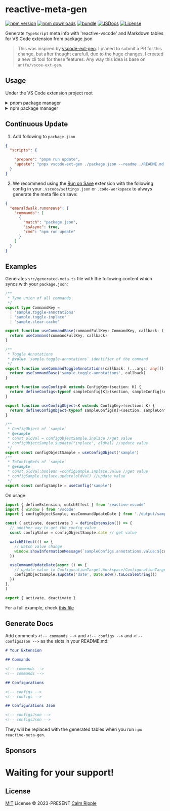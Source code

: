 # reactive-meta-gen

[![npm version][npm-version-src]][npm-version-href]
[![npm downloads][npm-downloads-src]][npm-downloads-href]
[![bundle][bundle-src]][bundle-href]
[![JSDocs][jsdocs-src]][jsdocs-href]
[![License][license-src]][license-href]

Generate `TypeScript` meta info with 'reactive-vscode' and Markdown tables for VS Code extension from package.json

> This was inspired by [vscode-ext-gen](https://github.com/antfu/vscode-ext-gen). I planed to submit a PR for this change, but after thought carefull, duo to the huge changes, I created a new cli tool for these features. Any way this idea is base on `antfu/vscoe-ext-gen`.

## Usage

Under the VS Code extension project root
<details>
  <summary>pnpm package manager</summary>

```bash
pnpx reactive-meta-gen
```
</details>
<details>
  <summary>npm package manager</summary>

```bash
npx reactive-meta-gen
```
</details>

## Continuous Update

1. Add following to `package.json`

```json
{
  "scripts": {

    "prepare": "pnpm run update",
    "update": "pnpx vscode-ext-gen ./package.json --readme ./README.md --output ./src/generated-meta.ts"
  }
}
```

2. We recommend using the [Run on Save](https://marketplace.visualstudio.com/items?itemName=emeraldwalk.RunOnSave) extension with the following config in your `.vscode/settings.json` or `.code-workspace` to always generate the meta file on save:

```json
{
  "emeraldwalk.runonsave": {
    "commands": [
      {
        "match": "package.json",
        "isAsync": true,
        "cmd": "npm run update"
      }
    ]
  }
}
```

## Examples

Generates `src/generated-meta.ts` file with the following content which syncs with your `package.json`:

```ts
/**
 * Type union of all commands
 */
export type CommandKey =
  | 'sample.toggle-annotations'
  | 'sample.toggle-inplace'
  | 'sample.clear-cache'

export function useCommandBase(commandFullKey: CommandKey, callback: (...args: any[]) => any): void {
  return useCommand(commandFullKey, callback)
}

/**
 * Toggle Annotations
 * @value `sample.toggle-annotations` identifier of the command
 */
export function useCommandToggleAnnotations(callback: (...args: any[]) => any) {
  return useCommandBase('sample.toggle-annotations', callback)
}

export function useConfig<K extends ConfigKey>(section: K) {
  return defineConfigs<typeof sampleConfig[K]>(section, sampleConfig[section])
}

export function useConfigObject<K extends ConfigKey>(section: K) {
  return defineConfigObject<typeof sampleConfig[K]>(section, sampleConfig[section])
}

/**
 * ConfigObject of `sample`
 * @example
 * const oldVal = configObjectSample.inplace //get value
 * configObjectSample.$update("inplace", oldVal) //update value
 */
export const configObjectSample = useConfigObject('sample')
/**
 * ToConfigRefs of `sample`
 * @example
 * const oldVal:boolean =configSample.inplace.value //get value
 * configSample.inplace.update(oldVal) //update value
 */
export const configSample = useConfig('sample')
```

On usage:

```ts
import { defineExtension, watchEffect } from 'reactive-vscode'
import { window } from 'vscode'
import { configObjectSample, useCommandUpdateDate } from './output/sample'

const { activate, deactivate } = defineExtension(() => {
  // another way to get the config value
  const configValue = configObjectSample.date // get value

  watchEffect(() => {
    // watch value change
    window.showInformationMessage(`sampleConfigs.annotations.value:${configObjectSample.date}`)
  })

  useCommandUpdateDate(async () => {
    // update value to ConfigurationTarget.Workspace/ConfigurationTarget.Global/ConfigurationTarget.WorkspaceFolder
    configObjectSample.$update('date', Date.now().toLocaleString())
  })
},
)

export { activate, deactivate }
```

For a full example, check [this file](./test/sampleCase.ts)

## Generate Docs

Add comments `<!-- commands -->` and `<!-- configs -->` and `<!-- configsJson -->` as the slots in your README.md:

```md
# Your Extension

## Commands

<!-- commands -->
<!-- commands -->

## Configurations

<!-- configs -->
<!-- configs -->

## Configurations Json

<!-- configsJson -->
<!-- configsJson -->
```

They will be replaced with the generated tables when you run `npx reactive-meta-gen`.

## Sponsors

<p align="center">

# Waiting for your support!
  <!-- <a href="https://cdn.jsdelivr.net/gh/cnjimbo/static/sponsors.svg">
    <img src='https://cdn.jsdelivr.net/gh/cnjimbo/static/sponsors.svg'/>
  </a> -->
</p>

## License

[MIT](./LICENSE) License © 2023-PRESENT [Calm Ripple](https://github.com/calmripple)

<!-- Badges -->

[npm-version-src]: https://img.shields.io/npm/v/reactive-meta-gen?style=flat&colorA=080f12&colorB=1fa669
[npm-version-href]: https://npmjs.com/package/reactive-meta-gen
[npm-downloads-src]: https://img.shields.io/npm/dm/reactive-meta-gen?style=flat&colorA=080f12&colorB=1fa669
[npm-downloads-href]: https://npmjs.com/package/reactive-meta-gen
[bundle-src]: https://img.shields.io/bundlephobia/minzip/reactive-meta-gen?style=flat&colorA=080f12&colorB=1fa669&label=minzip
[bundle-href]: https://bundlephobia.com/result?p=reactive-meta-gen
[license-src]: https://img.shields.io/npm/l/reactive-meta-gen?style=flat&colorA=080f12&colorB=1fa669
[license-href]: https://github.com/calmripple/reactive-meta-gen/blob/main/LICENSE
[jsdocs-src]: https://img.shields.io/badge/jsdocs-reference-080f12?style=flat&colorA=080f12&colorB=1fa669
[jsdocs-href]: https://www.jsdocs.io/package/reactive-meta-gen
